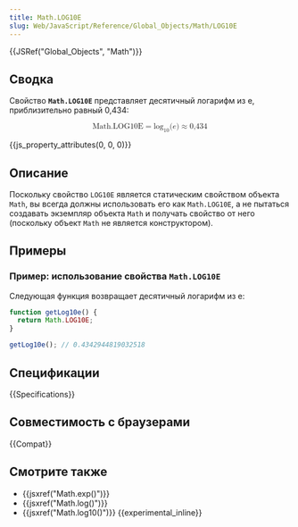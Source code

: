 ```yaml
---
title: Math.LOG10E
slug: Web/JavaScript/Reference/Global_Objects/Math/LOG10E
---
```


{{JSRef("Global_Objects", "Math")}}

## Сводка

Свойство **`Math.LOG10E`** представляет десятичный логарифм из e, приблизительно равный 0,434:

<math display="block"><semantics><mrow><mstyle mathvariant="monospace"><mi>Math.LOG10E</mi></mstyle><mo>=</mo><msub><mo lspace="0em" rspace="0em">log</mo><mn>10</mn></msub><mo stretchy="false">(</mo><mi>e</mi><mo stretchy="false">)</mo><mo>≈</mo><mn>0,434</mn></mrow><annotation encoding="TeX">\mathtt{\mi{Math.LOG10E}} = \log_10(e) \approx 0,434</annotation></semantics></math>

{{js_property_attributes(0, 0, 0)}}

## Описание

Поскольку свойство `LOG10E` является статическим свойством объекта `Math`, вы всегда должны использовать его как `Math.LOG10E`, а не пытаться создавать экземпляр объекта `Math` и получать свойство от него (поскольку объект `Math` не является конструктором).

## Примеры

### Пример: использование свойства `Math.LOG10E`

Следующая функция возвращает десятичный логарифм из e:

```js
function getLog10e() {
  return Math.LOG10E;
}

getLog10e(); // 0.4342944819032518
```

## Спецификации

{{Specifications}}

## Совместимость с браузерами

{{Compat}}

## Смотрите также

- {{jsxref("Math.exp()")}}
- {{jsxref("Math.log()")}}
- {{jsxref("Math.log10()")}} {{experimental_inline}}
